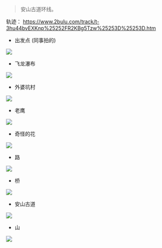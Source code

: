 > 安山古道环线。

轨迹： https://www.2bulu.com/track/t-3hu44bvEXKnp%25252FR2KBg5Tzw%25253D%25253D.htm

- 出发点 (同事拍的)

![](./../images/2332b9b7b033391c56282c9d7c09a8f3.jpeg)

- 飞龙瀑布

![](./../images/1caf3a002b4719192f35c9dc36671756.jpeg)

- 外婆坑村

![](./../images/2d751f9f267f0f4572c03ae1acfc414a.jpeg)

- 老鹰

![](./../images/c3060cb843ce40ebb75c9a9aaa09f5d8.jpeg)

- 奇怪的花

![](./../images/1977128cb9b1e6d74306d4ad28e43613.jpeg)

- 路

![](./../images/0b237e9874b482450577358939a9f468.jpeg)

- 桥

![](./../images/91fd825af40487bfa1a0798f451540ca.jpeg)

- 安山古道

![](./../images/61074fcd21986c4e82a53f9cc25c46c1.jpeg)

- 山

![](./../images/11d82604af39da3fd04baa470c17adeb.jpeg)
